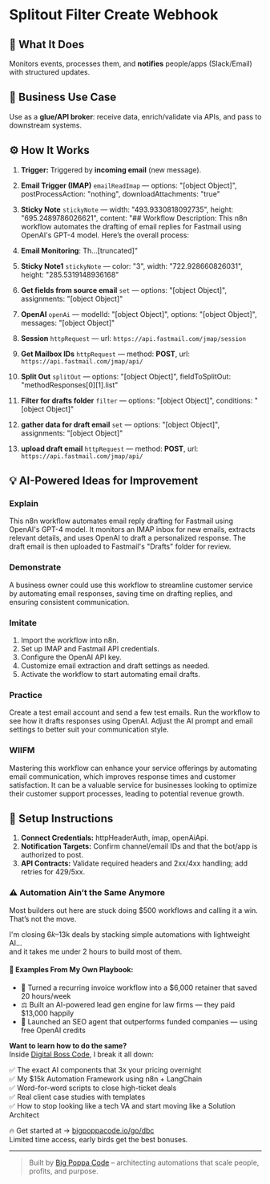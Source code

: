 # Splitout Filter Create Webhook
## 🚀 What It Does
Monitors events, processes them, and **notifies** people/apps (Slack/Email) with structured updates.

## 💼 Business Use Case
Use as a **glue/API broker**: receive data, enrich/validate via APIs, and pass to downstream systems.

## ⚙️ How It Works
1. **Trigger:** Triggered by **incoming email** (new message).
2. **Email Trigger (IMAP)** `emailReadImap` — options: "[object Object]", postProcessAction: "nothing", downloadAttachments: "true"
3. **Sticky Note** `stickyNote` — width: "493.9330818092735", height: "695.2489786026621", content: "## Workflow Description:
This n8n workflow automates the drafting of email replies for Fastmail using OpenAI's GPT-4 model. Here’s the overall process:

1. **Email Monitoring**: Th…[truncated]"
4. **Sticky Note1** `stickyNote` — color: "3", width: "722.928660826031", height: "285.5319148936168"
5. **Get fields from source email** `set` — options: "[object Object]", assignments: "[object Object]"
6. **OpenAI** `openAi` — modelId: "[object Object]", options: "[object Object]", messages: "[object Object]"
7. **Session** `httpRequest` — url: `https://api.fastmail.com/jmap/session`
8. **Get Mailbox IDs** `httpRequest` — method: **POST**, url: `https://api.fastmail.com/jmap/api/`
9. **Split Out** `splitOut` — options: "[object Object]", fieldToSplitOut: "methodResponses[0][1].list"
10. **Filter for drafts folder** `filter` — options: "[object Object]", conditions: "[object Object]"
11. **gather data for draft email** `set` — options: "[object Object]", assignments: "[object Object]"
12. **upload draft email** `httpRequest` — method: **POST**, url: `https://api.fastmail.com/jmap/api/`

## 💡 AI-Powered Ideas for Improvement
### Explain
This n8n workflow automates email reply drafting for Fastmail using OpenAI's GPT-4 model. It monitors an IMAP inbox for new emails, extracts relevant details, and uses OpenAI to draft a personalized response. The draft email is then uploaded to Fastmail's "Drafts" folder for review.

### Demonstrate
A business owner could use this workflow to streamline customer service by automating email responses, saving time on drafting replies, and ensuring consistent communication.

### Imitate
1. Import the workflow into n8n.
2. Set up IMAP and Fastmail API credentials.
3. Configure the OpenAI API key.
4. Customize email extraction and draft settings as needed.
5. Activate the workflow to start automating email drafts.

### Practice
Create a test email account and send a few test emails. Run the workflow to see how it drafts responses using OpenAI. Adjust the AI prompt and email settings to better suit your communication style.

### WIIFM
Mastering this workflow can enhance your service offerings by automating email communication, which improves response times and customer satisfaction. It can be a valuable service for businesses looking to optimize their customer support processes, leading to potential revenue growth.

## 🔧 Setup Instructions
1. **Connect Credentials:** httpHeaderAuth, imap, openAiApi.
2. **Notification Targets:** Confirm channel/email IDs and that the bot/app is authorized to post.
3. **API Contracts:** Validate required headers and 2xx/4xx handling; add retries for 429/5xx.

### ⚠️ Automation Ain’t the Same Anymore

Most builders out here are stuck doing $500 workflows and calling it a win.  
That’s not the move.  

I'm closing $6k–$13k deals by stacking simple automations with lightweight AI...  
and it takes me under 2 hours to build most of them.

#### 🧠 Examples From My Own Playbook:
- 🔁 Turned a recurring invoice workflow into a $6,000 retainer that saved 20 hours/week  
- ⚖️ Built an AI-powered lead gen engine for law firms — they paid $13,000 happily  
- 🚀 Launched an SEO agent that outperforms funded companies — using free OpenAI credits  

**Want to learn how to do the same?**  
Inside [Digital Boss Code](https://bigpoppacode.io/go/dbc), I break it all down:

✅ The exact AI components that 3x your pricing overnight  
✅ My $15k Automation Framework using n8n + LangChain  
✅ Word-for-word scripts to close high-ticket deals  
✅ Real client case studies with templates  
✅ How to stop looking like a tech VA and start moving like a Solution Architect  

🔥 Get started at → [bigpoppacode.io/go/dbc](https://bigpoppacode.io/go/dbc)  
Limited time access, early birds get the best bonuses.

---
> Built by [Big Poppa Code](https://bigpoppacode.io) – architecting automations that scale people, profits, and purpose.
